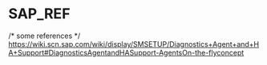# SAP_REF
/*   some references */
https://wiki.scn.sap.com/wiki/display/SMSETUP/Diagnostics+Agent+and+HA+Support#DiagnosticsAgentandHASupport-AgentsOn-the-flyconcept
